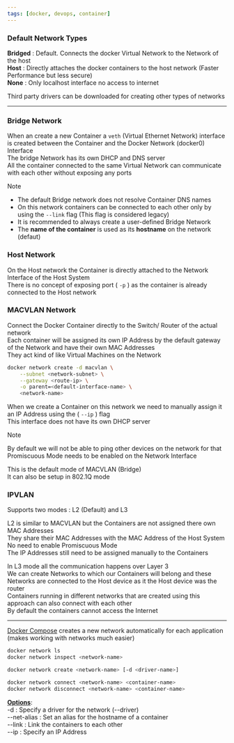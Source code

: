 ```yaml
---
tags: [docker, devops, container]
---
```


### Default Network Types

**Bridged** : Default. Connects the docker Virtual Network to the Network of the host  
**Host** : Directly attaches the docker containers to the host network (Faster Performance but less secure)  
**None** : Only localhost interface no access to internet

Third party drivers can be downloaded for creating other types of networks

---

### Bridge Network

When an create a new Container a `veth` (Virtual Ethernet Network) interface is created between the Container and the Docker Network (docker0) Interface  
The bridge Network has its own DHCP and DNS server  
All the container connected to the same Virtual Network can communicate with each other without exposing any ports

 > [!NOTE]
 > * The default Bridge network does not resolve Container DNS names
 > * On this network containers can be connected to each other only by using the `--link` flag (This flag is considered legacy)
 > * It is recommended to always create a user-defined Bridge Network
 > * The **name of the container** is used as its **hostname** on the network (defaut)

### Host Network

On the Host network the Container is directly attached to the Network Interface of the Host System  
There is no concept of exposing port ( `-p` ) as the container is already connected to the Host network

### MACVLAN Network

Connect the Docker Container directly to the Switch/ Router of the actual network  
Each container will be assigned its own IP Address by the default gateway of the Network and have their own MAC Addresses  
They act kind of like Virtual Machines on the Network

````bash
docker network create -d macvlan \
	--subnet <network-subnet> \
	--gateway <route-ip> \
	-o parent=<default-interface-name> \
	<network-name>
````

When we create a Container on this network we need to manually assign it an IP Address using the ( `--ip` ) flag  
This interface does not have its own DHCP server

 > [!NOTE]
 > By default we will not be able to ping other devices on the network for that Promiscuous Mode needs to be enabled on the Network Interface

This is the default mode of MACVLAN (Bridge)  
It can also be setup in 802.1Q mode

### IPVLAN

Supports two modes : L2 (Default) and L3

L2 is similar to MACVLAN but the Containers are not assigned there own MAC Addresses  
They share their MAC Addresses with the MAC Address of the Host System  
No need to enable Promiscuous Mode  
The IP Addresses still need to be assigned manually to the Containers

In L3 mode all the communication happens over Layer 3  
We can create Networks to which our Containers will belong and these Networks are connected to the Host device as it the Host device was the router  
Containers running in different networks that are created using this approach can also connect with each other  
By default the containers cannot access the Internet

---

[Docker Compose](Docker%20Compose.md) creates a new network automatically for each application (makes working with networks much easier)

````bash
docker network ls
docker network inspect <network-name>

docker network create <network-name> [-d <driver-name>]

docker network connect <network-name> <container-name>
docker network disconnect <network-name> <container-name>
````

**<u>Options</u>**:  
-d : Specify a driver for the network (--driver)  
--net-alias : Set an alias for the hostname of a container  
--link : Link the containers to each other  
--ip : Specify an IP Address
